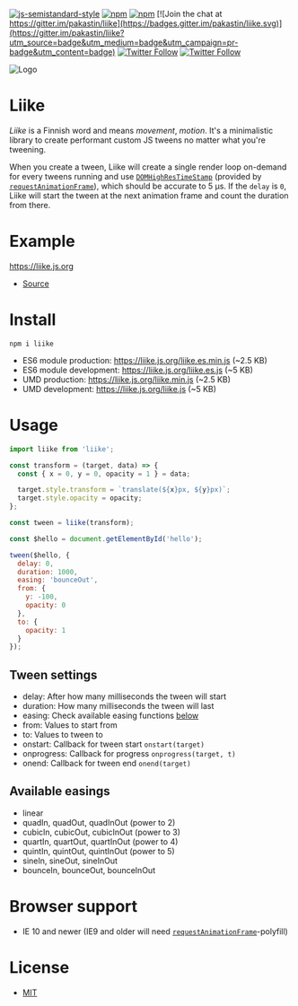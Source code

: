 [![js-semistandard-style](https://img.shields.io/badge/code%20style-semistandard-brightgreen.svg?maxAge=60&style=flat-square)](https://github.com/Flet/semistandard)
[![npm](https://img.shields.io/npm/v/liike.svg?maxAge=60&style=flat-square)](https://www.npmjs.com/package/liike)
[![npm](https://img.shields.io/npm/l/liike.svg?maxAge=60&style=flat-square)](https://github.com/liike/liike/blob/master/LICENSE)
[![Join the chat at https://gitter.im/pakastin/liike](https://badges.gitter.im/pakastin/liike.svg)](https://gitter.im/pakastin/liike?utm_source=badge&utm_medium=badge&utm_campaign=pr-badge&utm_content=badge)
[![Twitter Follow](https://img.shields.io/twitter/follow/pakastin.svg?style=social&maxAge=60)](https://twitter.com/pakastin)
[![Twitter Follow](https://img.shields.io/twitter/follow/LiikeJS.svg?style=social&maxAge=60)](https://twitter.com/LiikeJS)

![Logo](https://liike.js.org/logo.png?2)

# Liike
*Liike* is a Finnish word and means *movement*, *motion*. It's a minimalistic library to create performant custom JS tweens no matter what you're tweening.

When you create a tween, Liike will create a single render loop on-demand for every tweens running and use [`DOMHighResTimeStamp`](https://developer.mozilla.org/en-US/docs/Web/API/DOMHighResTimeStamp) (provided by [`requestAnimationFrame`](https://developer.mozilla.org/en-US/docs/Web/API/window/requestAnimationFrame)), which should be accurate to 5 µs. If the `delay` is `0`, Liike will start the tween at the next animation frame and count the duration from there.

# Example


https://liike.js.org
- [Source](https://github.com/pakastin/Liike/blob/master/example/index.js)

# Install
```
npm i liike
```
- ES6 module production: https://liike.js.org/liike.es.min.js (~2.5 KB)
- ES6 module development: https://liike.js.org/liike.es.js (~5 KB)
- UMD production: https://liike.js.org/liike.min.js (~2.5 KB)
- UMD development: https://liike.js.org/liike.js (~5 KB)

# Usage
```js
import liike from 'liike';

const transform = (target, data) => {
  const { x = 0, y = 0, opacity = 1 } = data;

  target.style.transform = `translate(${x}px, ${y}px)`;
  target.style.opacity = opacity;
};

const tween = liike(transform);

const $hello = document.getElementById('hello');

tween($hello, {
  delay: 0,
  duration: 1000,
  easing: 'bounceOut',
  from: {
    y: -100,
    opacity: 0
  },
  to: {
    opacity: 1
  }
});
```

## Tween settings
- delay: After how many milliseconds the tween will start
- duration: How many milliseconds the tween will last
- easing: Check available easing functions [below](#available-easings)
- from: Values to start from
- to: Values to tween to
- onstart: Callback for tween start `onstart(target)`
- onprogress: Callback for progress `onprogress(target, t)`
- onend: Callback for tween end `onend(target)`

## Available easings
- linear
- quadIn, quadOut, quadInOut (power to 2)
- cubicIn, cubicOut, cubicInOut (power to 3)
- quartIn, quartOut, quartInOut (power to 4)
- quintIn, quintOut, quintInOut (power to 5)
- sineIn, sineOut, sineInOut
- bounceIn, bounceOut, bounceInOut

# Browser support
- IE 10 and newer (IE9 and older will need [`requestAnimationFrame`](https://developer.mozilla.org/en-US/docs/Web/API/window/requestAnimationFrame)-polyfill)

# License
- [MIT](https://github.com/pakastin/Liike/blob/master/LICENSE)
